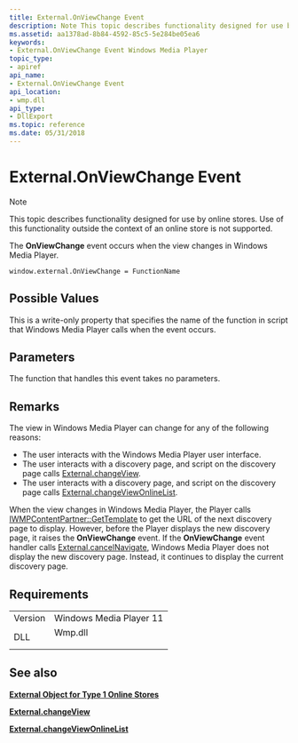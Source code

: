 ```yaml
---
title: External.OnViewChange Event
description: Note This topic describes functionality designed for use by online stores. Use of this functionality outside the context of an online store is not supported. The OnViewChange event occurs when the view changes in Windows Media Player.
ms.assetid: aa1378ad-8b84-4592-85c5-5e284be05ea6
keywords:
- External.OnViewChange Event Windows Media Player
topic_type:
- apiref
api_name:
- External.OnViewChange Event
api_location:
- wmp.dll
api_type:
- DllExport
ms.topic: reference
ms.date: 05/31/2018
---
```


# External.OnViewChange Event

> [!Note]  
> This topic describes functionality designed for use by online stores. Use of this functionality outside the context of an online store is not supported.

 

The **OnViewChange** event occurs when the view changes in Windows Media Player.

``` syntax
window.external.OnViewChange = FunctionName
```

## Possible Values

This is a write-only property that specifies the name of the function in script that Windows Media Player calls when the event occurs.

## Parameters

The function that handles this event takes no parameters.

## Remarks

The view in Windows Media Player can change for any of the following reasons:

-   The user interacts with the Windows Media Player user interface.
-   The user interacts with a discovery page, and script on the discovery page calls [External.changeView](external-changeview.md).
-   The user interacts with a discovery page, and script on the discovery page calls [External.changeViewOnlineList](external-changeviewonlinelist.md).

When the view changes in Windows Media Player, the Player calls [IWMPContentPartner::GetTemplate](/previous-versions/windows/desktop/api/contentpartner/nf-contentpartner-iwmpcontentpartner-gettemplate) to get the URL of the next discovery page to display. However, before the Player displays the new discovery page, it raises the **OnViewChange** event. If the **OnViewChange** event handler calls [External.cancelNavigate](external-cancelnavigate.md), Windows Media Player does not display the new discovery page. Instead, it continues to display the current discovery page.

## Requirements



|                    |                                                                                    |
|--------------------|------------------------------------------------------------------------------------|
| Version<br/> | Windows Media Player 11<br/>                                                 |
| DLL<br/>     | <dl> <dt>Wmp.dll</dt> </dl> |



## See also

<dl> <dt>

[**External Object for Type 1 Online Stores**](external-object-for-type-1-online-stores.md)
</dt> <dt>

[**External.changeView**](external-changeview.md)
</dt> <dt>

[**External.changeViewOnlineList**](external-changeviewonlinelist.md)
</dt> </dl>

 

 





